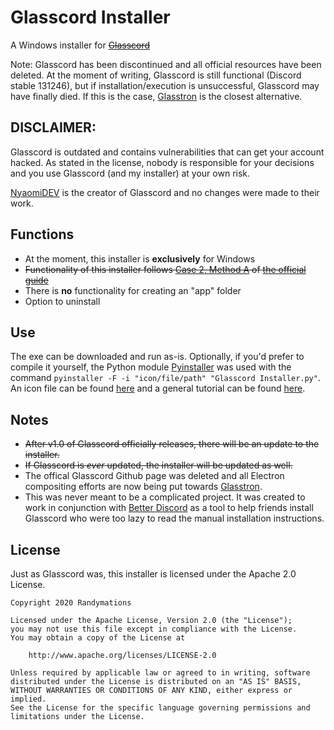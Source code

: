 # Glasscord Installer
A Windows installer for ~~[Glasscord](https://github.com/AryToNeX/Glasscord/)~~

Note: Glasscord has been discontinued and all official resources have been deleted. At the moment of writing, Glasscord is still functional (Discord stable 131246), but if installation/execution is unsuccessful, Glasscord may have finally died. If this is the case, [Glasstron](https://github.com/NyaomiDEV/Glasstron) is the closest alternative.

## DISCLAIMER:
Glasscord is outdated and contains vulnerabilities that can get your account hacked. As stated in the license, nobody is responsible for your decisions and you use Glasscord (and my installer) at your own risk.

[NyaomiDEV](https://github.com/NyaomiDEV/) is the creator of Glasscord and no changes were made to their work.

## Functions
- At the moment, this installer is **exclusively** for Windows
- ~~Functionality of this installer follows [Case 2, Method A](https://github.com/AryToNeX/Glasscord/wiki/Installation#case-2-you-already-have-an-app-folder) of [the official guide](https://github.com/AryToNeX/Glasscord/wiki/Installation/)~~
- There is **no** functionality for creating an "app" folder
- Option to uninstall

## Use
The exe can be downloaded and run as-is. Optionally, if you'd prefer to compile it yourself, the Python module [Pyinstaller](https://www.pyinstaller.org/) was used with the command `pyinstaller -F -i "icon/file/path" "Glasscord Installer.py"`. An icon file can be found [here](https://github.com/Randymations/Glasscord-Installer/blob/main/icon/Glasscord.ico) and a general tutorial can be found [here](https://www.youtube.com/watch?v=lOIJIk_maO4).

## Notes
- ~~After v1.0 of Glasscord officially releases, there will be an update to the installer.~~
- ~~If Glasscord is *ever* updated, the installer will be updated as well.~~
- The offical Glasscord Github page was deleted and all Electron compositing efforts are now being put towards [Glasstron](https://github.com/NyaomiDEV/Glasstron). 
- This was never meant to be a complicated project. It was created to work in conjunction with [Better Discord](https://betterdiscord.net/) as a tool to help friends install Glasscord who were too lazy to read the manual installation instructions.

## License
Just as Glasscord was, this installer is licensed under the Apache 2.0 License.
```
Copyright 2020 Randymations

Licensed under the Apache License, Version 2.0 (the "License");
you may not use this file except in compliance with the License.
You may obtain a copy of the License at

    http://www.apache.org/licenses/LICENSE-2.0

Unless required by applicable law or agreed to in writing, software
distributed under the License is distributed on an "AS IS" BASIS,
WITHOUT WARRANTIES OR CONDITIONS OF ANY KIND, either express or implied.
See the License for the specific language governing permissions and
limitations under the License.
```

